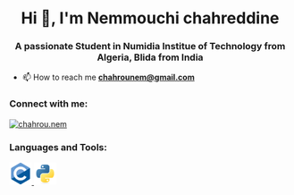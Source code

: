 <h1 align="center">Hi 👋, I'm Nemmouchi chahreddine</h1>
<h3 align="center">A passionate Student in Numidia Institue of Technology from Algeria, Blida from India</h3>

- 📫 How to reach me **chahrounem@gmail.com**

<h3 align="left">Connect with me:</h3>
<p align="left">
<a href="https://instagram.com/chahrou.nem" target="blank"><img align="center" src="https://raw.githubusercontent.com/rahuldkjain/github-profile-readme-generator/master/src/images/icons/Social/instagram.svg" alt="chahrou.nem" height="30" width="40" /></a>
</p>

<h3 align="left">Languages and Tools:</h3>
<p align="left"> <a href="https://www.cprogramming.com/" target="_blank" rel="noreferrer"> <img src="https://raw.githubusercontent.com/devicons/devicon/master/icons/c/c-original.svg" alt="c" width="40" height="40"/> </a> <a href="https://www.python.org" target="_blank" rel="noreferrer"> <img src="https://raw.githubusercontent.com/devicons/devicon/master/icons/python/python-original.svg" alt="python" width="40" height="40"/> </a> </p>
